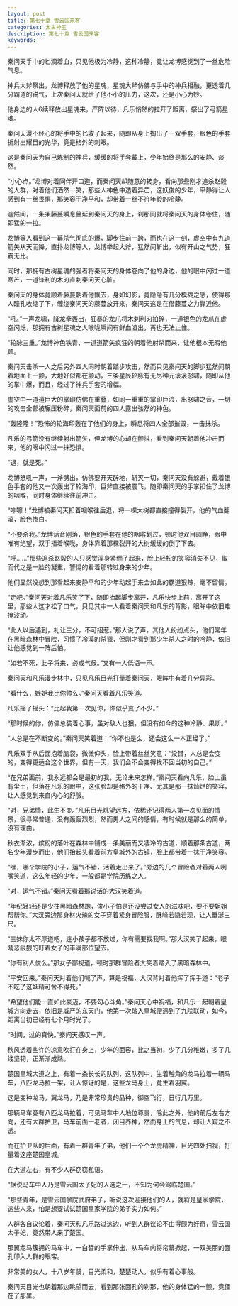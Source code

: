 ```yaml
---
layout: post
title: 第七十章 雪云国来客
categories: 太古神王
description: 第七十章 雪云国来客
keywords:
---
```


秦问天手中的匕滴着血，只见他极为冷静，这种冷静，竟让龙博感觉到了一丝危险气息。

神兵大斧祭出，龙博释放了他的星魂，星魂大斧仿佛与手中的神兵相融，更透着几分霸道的锐气，上次秦问天就给了他不小的压力，这次，还是小心为妙。

他身边的人6续释放出星魂来，严阵以待，凡乐悄然的拉开了距离，祭出了弓箭星魂。

秦问天漫不经心的将手中的匕收了起来，随即从身上掏出了一双手套，银色的手套折射出耀目的光华，竟是格外的刺眼。

这是秦问天为自己炼制的神兵，缓缓的将手套戴上，少年始终是那么的安静、淡然。

“小心点。”龙博对着同伴开口道，而秦问天却随意的转身，看向那些刚才追杀赵毅的人群，对着他们洒然一笑，那些人神色中透着异芒，这妖俊的少年，平静得让人感到有一丝畏惧，那笑容干净平和，却带着一丝不符年龄的冷静。

遽然间，一条条藤蔓瞬息蔓延到秦问天的身上，刹那间就将秦问天的身体卷住，随即猛的一拉。

龙博等人看到这一幕杀气彻底的爆，脚步往前一跨，而也在这一刻，虚空中有九道箭矢从天而降，直扑龙博等人，龙博举起大斧，猛然间斩出，似有开山之气势，狂霸无比。

同时，那拥有古树星魂的强者将秦问天的身体卷向了他的身边，他的眼中闪过一道寒芒，一道锋利的木刃直刺秦问天心脏。

秦问天的身体竟顺着藤蔓朝着他飘去，身如幻影，竟隐隐有几分模糊之感，使得那人瞳孔收缩了下，缠绕秦问天的藤蔓放开来，秦问天这是在借藤蔓之力靠近他。

“吼。”一声龙啸，降龙拳轰出，狂暴的龙爪将木刺利刃拍碎，一道银色的龙爪在虚空闪烁，那拥有古树星魂之人喉咙瞬间有鲜血溢出，再也无法止住。

“轮脉三重。”龙博神色铁青，一道道箭矢疯狂的朝着他射杀而来，让他根本无暇他顾。

秦问天击杀一人之后另外四人同时朝着踏步攻击，然而只见秦问天的脚步猛然间朝着地面上一颤，大地好似都在颤动，三条星辰轮脉有无尽神元滚滚怒啸，随即从他的掌中爆，而且，经过了神兵手套的增幅。

虚空中一道道巨大的掌印仿佛在重叠，如同一重重的掌印巨浪，出怒啸之音，一切的攻击全部被辗压粉碎，秦问天面前的四人露出骇然的神色。

“轰隆隆！”恐怖的轮海印轰在了他们的身上，瞬息将四人全部摧毁，一击抹杀。

凡乐的弓箭没有继续射出箭矢，但龙博的心却在颤抖，看到秦问天朝着他冲击而来，他的眼中闪过一抹恐惧。

“退，就是死。”

龙博怒吼一声，一斧劈出，仿佛要开天辟地，斩灭一切，秦问天没有躲避，戴着银色手套的他又一次轰出了轮海印，巨斧直接被震飞，随即秦问天的手掌扣住了龙博的咽喉，同时身体继续往前冲击。

“咔嚓！”龙博被秦问天扣着咽喉往后退，将一棵大树都直接撞得裂开，他的气血翻滚，脸色惨白。

“不要杀我。”龙博话音刚落，银色的手套在他的咽喉划过，顿时他双目圆睁，眼中唯有绝望，双手捂着喉咙，身体靠着那棵裂开的大树缓缓的倒了下去。

“呼……”那些追杀赵毅的人只感觉浑身紧绷了起来，脸上轻松的笑容消失不见，取而代之是一脸的凝重，警惕的看着那转过身来的少年。

他们显然没想到那看起来安静平和的少年动起手来会如此的霸道狠辣，毫不留情。

“走吧。”秦问天对着凡乐笑了下，随即抬起脚步离开，凡乐快步上前，离开了这里，那些人这才松了口气，只见其中一人看着秦问天和凡乐的背影，眼眸中依旧难掩波动。

“此人以后遇到，礼让三分，不可招惹。”那人说了声，其他人纷纷点头，他们常年在黑暗森林中冒险，习惯了冷漠的杀戮，但刚才看到那少年杀人之时的冷静，依旧让他感觉到一阵后怕。

“如若不死，此子将来，必成气候。”又有一人低语一声。

秦问天和凡乐漫步林中，只见凡乐目光打量着秦问天，眼眸中有着几分异彩。

“看什么，嫉妒我比你帅么。”秦问天看着凡乐笑道。

凡乐摇了摇头：“比起我第一次见你，你似乎变了不少。”

“那时候的你，仿佛总装着心事，虽对敌人也狠，但没有如今的这种冷静、果断。”

“人总是在不断变的。”秦问天笑着道：“你不也是么，还会这么一本正经了。”

凡乐双手从后面抱着脑袋，微微仰头，脸上带着丝丝笑意：“没错，人总是会变的，变得更适合这个世界，但有一天，我们会不会变得找不回当初的自己。”

“在兄弟面前，我永远都会是最初的我，无论未来怎样。”秦问天看向凡乐，脸上虽有尘土，但落在凡乐的眼中，这张脸却是格外的干净、尤其是那一抹灿烂的笑容，让人感觉到来自内心的舒服。

“对，兄弟情，此生不变。”凡乐目光眺望远方，依稀还记得两人第一次见面的情景，很寻常普通，没有轰轰烈烈，然而男人之间的感情，有时候就是那么的简单，没有理由。

秋衣渐浓，缤纷的落叶在森林中铺成一条美丽而又凄冷的古道，顺着那条古道，两名少年漫步而出，他们抬起头看着前方皇城外的古镇，脸上都带着一抹干净笑容。

“嘿，哪个学院的小子，运气不错，活着走出来了。”旁边的几个冒险者对着两人咧嘴笑道，这么年轻的少年，一般都是学院历练之人。

“对，运气不错。”秦问天看着那说话的大汉笑着道。

“年纪轻轻还是少往黑暗森林跑，俊小子怕是还没尝过女人的滋味吧，要不要姐姐帮帮你。”大汉旁边那身材火辣的女子穿着紧身冒险服，酥峰若隐若现，让人垂涎三尺。

“三妹你太不厚道吧，连小孩子都不放过，你有需要找我啊。”那大汉笑了起来，眼睛恶狠狠的盯着女子的丰满部位望去。

“你有别人俊么。”那女子鄙视道，顿时那群冒险者大笑着踏入了黑暗森林中。

“平安回来。”秦问天对着他们喊了声，算是祝福，大汉背对着他挥了挥手道：“老子不吃了这妖精可舍不得死。”

“希望他们能一直如此豪迈，不要勾心斗角。”秦问天心中祝福，和凡乐一起朝着皇城方向走去，依旧是威严的东天门，他第一次踏入皇城便遇到了九院联动，如今，距离当初已经有七个月时光了。

“时间，过的真快。”秦问天感叹一声。

秋风透着些许的凉意吹打在身上，少年的面容，比之当初，少了几分稚嫩，多了几缕坚韧，正渐渐成熟。

楚国皇城大道之上，有着一条长长的队列，这队列中，生着触角的龙马拉着一辆马车，八匹龙马拉一架，让人惊讶的是，这些龙马身上，竟生着羽翼。

这是变种龙马，翼龙马，乃是非常珍贵的品种，御空飞行，日行几万里。

那辆马车竟有八匹龙马拉着，可见马车中人地位尊贵，除此之外，他的前后左右方向，还有大群护卫，马车前面一老者，闭目养神，然而身上的气息，却让人窥之不透。

而在护卫队的后面，有着一群青年子弟，他们一个个龙虎精神，目光四处扫视，打量着这座楚国皇城。

在大道左右，有不少人群窃窃私语。

“据说马车中人乃是雪云国太子妃的人选之一，不知为何会驾临楚国。”

“那些青年，是雪云国学院武府弟子，听说这次迎接他们的人，就将是皇家学院，这些人来，怕是想要试试楚国皇家学院的弟子实力如何。”

人群各自议论着，秦问天和凡乐路过这边，听到人群议论不由得颇为好奇，雪云国太子妃，竟然带人来了楚国。

那翼龙马簇拥的马车中，一白皙的手掌伸出，从马车内将帘幕掀起，一双美丽的面孔印入人群的眼帘。

非常美的女人，十八岁年龄，目光柔和，楚楚动人，似乎有着心事般。

秦问天目光也朝着那边眺望而去，看到那张面孔的刹那，他的身体猛的一颤，竟僵在了那里。
